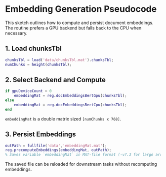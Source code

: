 # Embedding Generation Pseudocode

This sketch outlines how to compute and persist document embeddings. The routine prefers a GPU backend but falls back to the CPU when necessary.

## 1. Load chunksTbl
```matlab
chunksTbl = load('data/chunksTbl.mat').chunksTbl;
numChunks = height(chunksTbl);
```

## 2. Select Backend and Compute
```matlab
if gpuDeviceCount > 0
    embeddingMat = reg.docEmbeddingsBertGpu(chunksTbl);
else
    embeddingMat = reg.docEmbeddingsBertCpu(chunksTbl);
end
```
`embeddingMat` is a double matrix sized `[numChunks x 768]`.

## 3. Persist Embeddings
```matlab
outPath = fullfile('data','embeddingMat.mat');
reg.precomputeEmbeddings(embeddingMat, outPath);
% Saves variable `embeddingMat` in MAT-file format (-v7.3 for large arrays)
```

The saved file can be reloaded for downstream tasks without recomputing embeddings.

